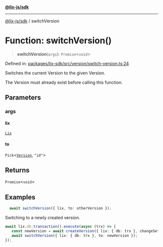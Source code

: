 [**@lix-js/sdk**](../README.md)

***

[@lix-js/sdk](../README.md) / switchVersion

# Function: switchVersion()

> **switchVersion**(`args`): `Promise`\<`void`\>

Defined in: [packages/lix-sdk/src/version/switch-version.ts:24](https://github.com/opral/monorepo/blob/e7cabbd11b2cf40d5b5e9666e006c5433c18e5da/packages/lix-sdk/src/version/switch-version.ts#L24)

Switches the current Version to the given Version.

The Version must already exist before calling this function.

## Parameters

### args

#### lix

[`Lix`](../type-aliases/Lix.md)

#### to

`Pick`\<[`Version`](../type-aliases/Version.md), `"id"`\>

## Returns

`Promise`\<`void`\>

## Examples

```ts
  await switchVersion({ lix, to: otherVersion });
  ```

Switching to a newly created version.

  ```ts
  await lix.db.transaction().execute(async (trx) => {
     const newVersion = await createVersion({ lix: { db: trx }, changeSet: { id: currentVersion.change_set_id } });
     await switchVersion({ lix: { db: trx }, to: newVersion });
  });
  ```
